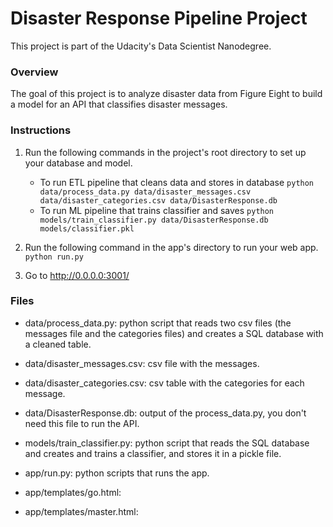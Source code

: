 # Disaster Response Pipeline Project

This project is part of the Udacity's Data Scientist Nanodegree.

### Overview

The goal of this project is to analyze disaster data from Figure Eight to build a model for an API that classifies disaster messages. 


### Instructions

1. Run the following commands in the project's root directory to set up your database and model.

    - To run ETL pipeline that cleans data and stores in database
        `python data/process_data.py data/disaster_messages.csv data/disaster_categories.csv data/DisasterResponse.db`
    - To run ML pipeline that trains classifier and saves
        `python models/train_classifier.py data/DisasterResponse.db models/classifier.pkl`

2. Run the following command in the app's directory to run your web app.
    `python run.py`

3. Go to http://0.0.0.0:3001/

### Files

- data/process_data.py: python script that reads two csv files (the messages file and the categories files) and creates a SQL
                 database with a cleaned table.

- data/disaster_messages.csv: csv file with the messages.

- data/disaster_categories.csv: csv table with the categories for each message.

- data/DisasterResponse.db: output of the process_data.py, you don't need this file to run the API.

- models/train_classifier.py: python script that reads the SQL database and creates and trains a classifier, and stores it in
                     a pickle file.
                     
- app/run.py: python scripts that runs the app.

- app/templates/go.html:

- app/templates/master.html:


